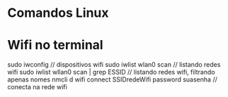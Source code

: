 # Comandos Linux



# Wifi no terminal

sudo iwconfig  // dispositivos wifi
sudo iwlist wlan0 scan  // listando redes wifi 
sudo iwlist wllan0 scan | grep ESSID  // listando redes wifi, filtrando apenas nomes
nmcli d wifi connect SSIDredeWifi password suasenha // conecta na rede wifi

